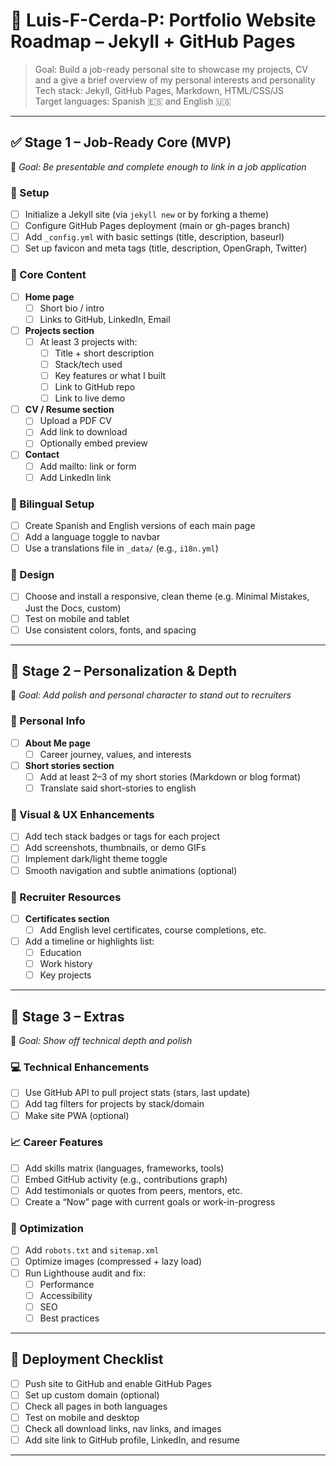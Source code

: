 # 📌 Luis-F-Cerda-P: Portfolio Website Roadmap – Jekyll + GitHub Pages

> Goal: Build a job-ready personal site to showcase my projects, CV and a give a brief overview of my personal interests and personality  
> Tech stack: Jekyll, GitHub Pages, Markdown, HTML/CSS/JS  
> Target languages: Spanish 🇪🇸 and English 🇺🇸

---

## ✅ Stage 1 – Job-Ready Core (MVP)
🎯 _Goal: Be presentable and complete enough to link in a job application_

### 🔹 Setup
- [ ] Initialize a Jekyll site (via `jekyll new` or by forking a theme)
- [ ] Configure GitHub Pages deployment (main or gh-pages branch)
- [ ] Add `_config.yml` with basic settings (title, description, baseurl)
- [ ] Set up favicon and meta tags (title, description, OpenGraph, Twitter)

### 🔹 Core Content
- [ ] **Home page**
  - [ ] Short bio / intro
  - [ ] Links to GitHub, LinkedIn, Email
- [ ] **Projects section**
  - [ ] At least 3 projects with:
    - [ ] Title + short description
    - [ ] Stack/tech used
    - [ ] Key features or what I built
    - [ ] Link to GitHub repo
    - [ ] Link to live demo 
- [ ] **CV / Resume section**
  - [ ] Upload a PDF CV
  - [ ] Add link to download
  - [ ] Optionally embed preview
- [ ] **Contact**
  - [ ] Add mailto: link or form
  - [ ] Add LinkedIn link

### 🔹 Bilingual Setup
- [ ] Create Spanish and English versions of each main page
- [ ] Add a language toggle to navbar
- [ ] Use a translations file in `_data/` (e.g., `i18n.yml`)

### 🔹 Design
- [ ] Choose and install a responsive, clean theme (e.g. Minimal Mistakes, Just the Docs, custom)
- [ ] Test on mobile and tablet
- [ ] Use consistent colors, fonts, and spacing

---

## 🔄 Stage 2 – Personalization & Depth
🎯 _Goal: Add polish and personal character to stand out to recruiters_

### 🔹 Personal Info
- [ ] **About Me page**
  - [ ] Career journey, values, and interests
- [ ] **Short stories section**
  - [ ] Add at least 2–3 of my short stories (Markdown or blog format)
  - [ ] Translate said short-stories to english

### 🔹 Visual & UX Enhancements
- [ ] Add tech stack badges or tags for each project
- [ ] Add screenshots, thumbnails, or demo GIFs
- [ ] Implement dark/light theme toggle
- [ ] Smooth navigation and subtle animations (optional)

### 🔹 Recruiter Resources
- [ ] **Certificates section**
  - [ ] Add English level certificates, course completions, etc.
- [ ] Add a timeline or highlights list:
  - [ ] Education
  - [ ] Work history
  - [ ] Key projects

---

## 🚀 Stage 3 – Extras
🎯 _Goal: Show off technical depth and polish_

### 💻 Technical Enhancements
- [ ] Use GitHub API to pull project stats (stars, last update)
- [ ] Add tag filters for projects by stack/domain
- [ ] Make site PWA (optional)

### 📈 Career Features
- [ ] Add skills matrix (languages, frameworks, tools)
- [ ] Embed GitHub activity (e.g., contributions graph)
- [ ] Add testimonials or quotes from peers, mentors, etc.
- [ ] Create a “Now” page with current goals or work-in-progress

### 🧪 Optimization
- [ ] Add `robots.txt` and `sitemap.xml`
- [ ] Optimize images (compressed + lazy load)
- [ ] Run Lighthouse audit and fix:
  - [ ] Performance
  - [ ] Accessibility
  - [ ] SEO
  - [ ] Best practices

---

## 🧭 Deployment Checklist
- [ ] Push site to GitHub and enable GitHub Pages
- [ ] Set up custom domain (optional)
- [ ] Check all pages in both languages
- [ ] Test on mobile and desktop
- [ ] Check all download links, nav links, and images
- [ ] Add site link to GitHub profile, LinkedIn, and resume

---